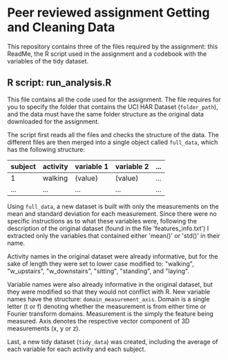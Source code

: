 # Peer reviewed assignment Getting and Cleaning Data

This repository contains three of the files required by the assignment: this ReadMe, the R script used in the assignment and a codebook with the variables of the tidy dataset.

## R script: run_analysis.R

This file contains all the code used for the assignment. The file requires for you to specify the folder that contains the UCI HAR Dataset (```folder_path```), and the data must have the same folder structure as the original data downloaded for the assignment. 

The script first reads all the files and checks the structure of the data. The different files are then merged into a single object called ```full_data```, which has the following structure:

| subject | activity | variable 1 | variable 2 | ... |
| ------- | -------- | ---------- | ---------- | --- |
|       1 | walking  | (value)    | (value)    | ... |
|     ... |      ... |        ... |        ... | ... |

Using ```full_data```, a new dataset is built with only the measurements on the mean and standard deviation for each measurement. Since there were no specific instructions as to what these variables were, following the description of the original dataset (found in the file 'features_info.txt') I extracted only the variables that contained either 'mean()' or 'std()' in their name.

Activity names in the original dataset were already informative, but for the sake of length they were set to lower case modified to: "walking", "w_upstairs", "w_downstairs", "sitting", "standing", and "laying".

Variable names were also already informative in the original dataset, but they were modified so that they would not conflict with R. New variable names have the structure: ```domain_measurement_axis```. Domain is a single letter (t or f) denoting whether the measurement is from either time or Fourier transform domains. Measurement is the simply the feature being measured. Axis denotes the respective vector component of 3D measurements (x, y or z). 

Last, a new tidy dataset (```tidy_data```) was created, including the average of each variable for each activity and each subject.